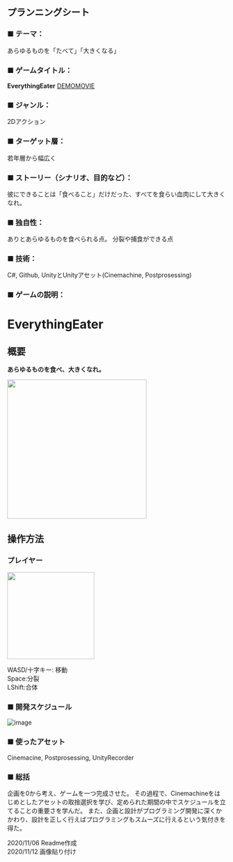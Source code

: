 

## プランニングシート

### ■ テーマ：  
あらゆるものを「たべて」「大きくなる」

### ■ ゲームタイトル：
**EverythingEater** [DEMOMOVIE](https://www.youtube.com/watch?v=201YkNTyY6w&feature=youtu.be)

### ■ ジャンル：
2Dアクション

### ■ ターゲット層：
若年層から幅広く

### ■ ストーリー（シナリオ、目的など）：
彼にできることは「食べること」だけだった、すべてを食らい血肉にして大きくなれ。

### ■ 独自性：
ありとあらゆるものを食べられる点。
分裂や捕食ができる点

### ■ 技術：
C#, Github, UnityとUnityアセット(Cinemachine, Postprosessing)

### ■ ゲームの説明：

# EverythingEater

## 概要
**あらゆるものを食べ、大きくなれ。**

<img src="https://user-images.githubusercontent.com/66996129/98928695-71e45200-251d-11eb-90db-9879c54884ee.png" width="320px">

## 操作方法
### プレイヤー

<img src="https://user-images.githubusercontent.com/66996129/98929051-f0d98a80-251d-11eb-8d5e-916f060e7675.png" width="200px">


WASD/十字キー: 移動  
Space:分裂  
LShift:合体  
### ■ 開発スケジュール
![image](https://user-images.githubusercontent.com/66996129/99039658-12448000-25cb-11eb-9a28-f96fafa236b9.png)


### ■ 使ったアセット
Cinemacine, Postprosessing, UnityRecorder

### ■ 総括
企画を0から考え、ゲームを一つ完成させた。
その過程で、Cinemachineをはじめとしたアセットの取捨選択を学び、定められた期間の中でスケジュールを立てることの重要さを学んだ。
また、企画と設計がプログラミング開発に深くかかわり、設計を正しく行えばプログラミングもスムーズに行えるという気付きを得た。


2020/11/06 Readme作成  
2020/11/12 画像貼り付け
